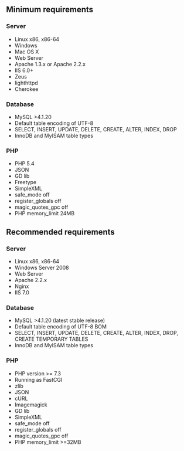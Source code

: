 ## Minimum requirements ##
### Server ###
* Linux x86, x86-64
* Windows
* Mac OS X
* Web Server
* Apache 1.3.x or Apache 2.2.x
* IIS 6.0+
* Zeus
* lighthttpd
* Cherokee

### Database ###
* MySQL >4.1.20
* Default table encoding of UTF-8
* SELECT, INSERT, UPDATE, DELETE, CREATE, ALTER, INDEX, DROP
* InnoDB and MyISAM table types


### PHP ###
* PHP 5.4
* JSON
* GD lib
* Freetype
* SimpleXML
* safe_mode off
* register_globals off
* magic_quotes_gpc off
* PHP memory_limit 24MB

## Recommended requirements ##
### Server ###
* Linux x86, x86-64
* Windows Server 2008
* Web Server
* Apache 2.2.x
* Nginx
* IIS 7.0

### Database ###

* MySQL >4.1.20 (latest stable release)
* Default table encoding of UTF-8 BOM
* SELECT, INSERT, UPDATE, DELETE, CREATE, ALTER, INDEX, DROP, CREATE TEMPORARY TABLES
* InnoDB and MyISAM table types

### PHP ###

* PHP version >= 7.3
* Running as FastCGI
* zlib
* JSON
* cURL
* Imagemagick
* GD lib
* SimpleXML
* safe_mode off
* register_globals off
* magic_quotes_gpc off
* PHP memory_limit >=32MB